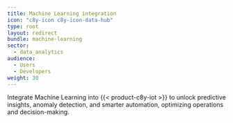 ```yaml
---
title: Machine Learning integration
icon: "c8y-icon c8y-icon-data-hub"
type: root
layout: redirect
bundle: machine-learning
sector:
  - data_analytics
audience:
  - Users
  - Developers
weight: 30
---
```


Integrate Machine Learning into {{< product-c8y-iot >}} to unlock predictive insights, anomaly detection, and smarter automation, optimizing operations and decision-making.
